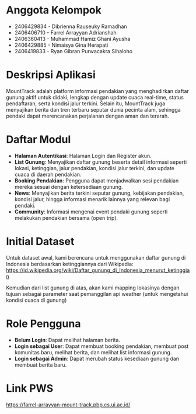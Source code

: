# Anggota Kelompok
- 2406429834 - Dibrienna Rauseuky Ramadhan
- 2406406710 - Farrel Arrayyan Adrianshah
- 2406360413 - Muhammad Hamiz Ghani Ayusha
- 2406429885 - Nimaisya Gina Herapati
- 2406419833 - Ryan Gibran Purwacakra Sihaloho

# Deskripsi Aplikasi
MountTrack adalah platform informasi pendakian yang menghadirkan daftar gunung aktif untuk didaki, lengkap dengan update cuaca real-time, status pendaftaran, serta kondisi jalur terkini. Selain itu, MountTrack juga menyajikan berita dan tren terbaru seputar dunia pecinta alam, sehingga pendaki dapat merencanakan perjalanan dengan aman dan terarah.

# Daftar Modul
- **Halaman Autentikasi**: Halaman Login dan Register akun.
- **List Gunung**: Menyajikan daftar gunung beserta detail informasi seperti lokasi, ketinggian, jalur pendakian, kondisi jalur terkini, dan update cuaca di daerah pendakian.
- **Booking Pendakian**: Pengguna dapat menjadwalkan sesi pendakian mereka sesuai dengan ketersediaan gunung.
- **News**: Menyajikan berita terkini seputar gunung, kebijakan pendakian, kondisi jalur, hingga informasi menarik lainnya yang relevan bagi pendaki.
- **Community**: Informasi mengenai event pendaki gunung seperti melakukan pendakian bersama (open trip).

# Initial Dataset
Untuk dataset awal, kami berencana untuk menggunakan daftar gunung di Indonesia berdasarkan ketinggiannya dari Wikipedia:
https://id.wikipedia.org/wiki/Daftar_gunung_di_Indonesia_menurut_ketinggian

Kemudian dari list gunung di atas, akan kami mapping lokasinya dengan tujuan sebagai parameter saat pemanggilan api weather (untuk mengetahui kondisi cuaca di gunung)


# Role Pengguna
- **Belum Login**: Dapat melihat halaman berita.
- **Login sebagai User**: Dapat membuat booking pendakian, membuat post komunitas baru, melihat berita, dan melihat list informasi gunung.
- **Login sebagai Admin**: Dapat merubah status kesediaan gunung dan membuat berita baru.

# Link PWS
https://farrel-arrayyan-mount-track.pbp.cs.ui.ac.id/
